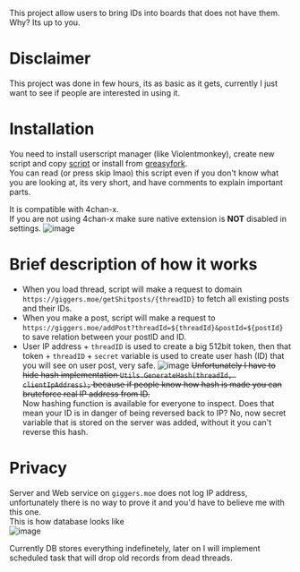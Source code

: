 This project allow users to bring IDs into boards that does not have them.
Why? Its up to you.

# Disclaimer
This project was done in few hours, its as basic as it gets, currently I just want to see if people are interested in using it.

# Installation
You need to install userscript manager (like Violentmonkey), create new script and copy [script](userscript.js) or install from [greasyfork](https://greasyfork.org/en/scripts/485980-4chan-idficator).<br>
You can read (or press skip lmao) this script even if you don't know what you are looking at, its very short, and have comments to explain important parts. <br>

It is compatible with 4chan-x. <br>
If you are not using 4chan-x make sure native extension is **NOT** disabled in settings.
![image](https://github.com/doomkek/4chanIdificator/assets/141933494/426662d0-d1b5-4d1e-91ad-50a361ca5e9d)


# Brief description of how it works
- When you load thread, script will make a request to domain `https://giggers.moe/getShitposts/{threadID}` to fetch all existing posts and their IDs. 
- When you make a post, script will make a request to `https://giggers.moe/addPost?threadId=${threadId}&postId=${postId}` to save relation between your postID and ID. 
- User IP address + `threadID` is used to create a big 512bit token, then that token + `threadID` + `secret` variable is used to create user hash (ID) that you will see on user post, very safe.
![image](https://github.com/doomkek/4chanIdificator/assets/141933494/a51a8427-b099-4e98-b2f9-266622bd7b6f)
~~Unfortunately I have to hide hash implementation `Utils.GenerateHash(threadId, clientIpAddress);` because if people know how hash is made you can bruteforce real IP address from ID.~~ <br>
Now hashing function is available for everyone to inspect. Does that mean your ID is in danger of being reversed back to IP? No, now secret variable that is stored on the server was added, without it you can't reverse this hash.

# Privacy
Server and Web service on `giggers.moe` does not log IP address, unfortunately there is no way to prove it and you'd have to believe me with this one. <br>
This is how database looks like <br>
![image](https://github.com/doomkek/4chanIdificator/assets/141933494/b573176b-5b93-450c-b1f8-96f7cd86be6b)

Currently DB stores everything indefinetely, later on I will implement scheduled task that will drop old records from dead threads.

